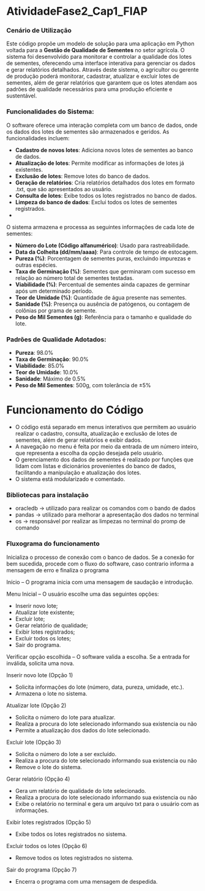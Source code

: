 # AtividadeFase2_Cap1_FIAP

### Cenário de Utilização
Este código propõe um modelo de solução para uma aplicação em Python voltada para a **Gestão de Qualidade de Sementes** no setor agrícola. O sistema foi desenvolvido para monitorar e controlar a qualidade dos lotes de sementes, oferecendo uma interface interativa para gerenciar os dados e gerar relatórios detalhados.
Através deste sistema, o agricultor ou gerente de produção poderá monitorar, cadastrar, atualizar e excluir lotes de sementes, além de gerar relatórios que garantem que os lotes atendam aos padrões de qualidade necessários para uma produção eficiente e sustentável.

### Funcionalidades do Sistema:
O software oferece uma interação completa com um banco de dados, onde os dados dos lotes de sementes são armazenados e geridos. As funcionalidades incluem:

- **Cadastro de novos lotes**: Adiciona novos lotes de sementes ao banco de dados.
- **Atualização de lotes**: Permite modificar as informações de lotes já existentes.
- **Exclusão de lotes**: Remove lotes do banco de dados.
- **Geração de relatórios**: Cria relatórios detalhados dos lotes em formato .txt, que são apresentados ao usuário.
- **Consulta de lotes**: Exibe todos os lotes registrados no banco de dados.
- **Limpeza do banco de dados**: Exclui todos os lotes de sementes registrados.
- 
O sistema armazena e processa as seguintes informações de cada lote de sementes:

- **Número do Lote (Código alfanumérico)**: Usado para rastreabilidade.
- **Data da Colheita (dd/mm/aaaa)**: Para controle de tempo de estocagem.
- **Pureza (%)**: Porcentagem de sementes puras, excluindo impurezas e outras espécies.
- **Taxa de Germinação (%)**: Sementes que germinaram com sucesso em relação ao número total de sementes testadas.
- **Viabilidade (%)**: Percentual de sementes ainda capazes de germinar após um determinado período.
- **Teor de Umidade (%)**: Quantidade de água presente nas sementes.
- **Sanidade (%)**: Presença ou ausência de patógenos, ou contagem de colônias por grama de semente.
- **Peso de Mil Sementes (g)**: Referência para o tamanho e qualidade do lote.

### Padrões de Qualidade Adotados:
- **Pureza**: 98.0%
- **Taxa de Germinação**: 90.0%
- **Viabilidade**: 85.0%
- **Teor de Umidade**: 10.0%
- **Sanidade**: Máximo de 0.5%
- **Peso de Mil Sementes**: 500g, com tolerância de ±5%

# Funcionamento do Código
* O código está separado em menus interativos que permitem ao usuário realizar o cadastro, consulta, atualização e exclusão de lotes de sementes, além de gerar relatórios e exibir dados.
* A navegação no menu é feita por meio da entrada de um número inteiro, que representa a escolha da opção desejada pelo usuário.
* O gerenciamento dos dados de sementes é realizado por funções que lidam com listas e dicionários provenientes do banco de dados, facilitando a manipulação e atualização dos lotes.
* O sistema está modularizado e comentado.

### Bibliotecas para instalação
* oracledb -> utilizado para realizar os comandos com o bando de dados
* pandas -> utilizado para melhorar a apresentação dos dados no terminal 
* os -> responsável por realizar as limpezas no terminal do promp de comando

### Fluxograma do funcionamento

Inicializa o processo de conexão com o banco de dados. Se a conexão for bem sucedida, procede com o fluxo do software, caso contrario informa a mensagem de erro e finaliza o programa

Início – O programa inicia com uma mensagem de saudação e introdução.

Menu Inicial – O usuário escolhe uma das seguintes opções:

- Inserir novo lote;
- Atualizar lote existente;
- Excluir lote;
- Gerar relatório de qualidade;
- Exibir lotes registrados;
- Excluir todos os lotes;
- Sair do programa.

Verificar opção escolhida – O software valida a escolha. Se a entrada for inválida, solicita uma nova.

Inserir novo lote (Opção 1)
- Solicita informações do lote (número, data, pureza, umidade, etc.).
- Armazena o lote no sistema.

Atualizar lote (Opção 2)
- Solicita o número do lote para atualizar.
- Realiza a procura do lote selecionado informando sua existencia ou não
- Permite a atualização dos dados do lote selecionado.

Excluir lote (Opção 3)
- Solicita o número do lote a ser excluído.
- Realiza a procura do lote selecionado informando sua existencia ou não
- Remove o lote do sistema.

Gerar relatório (Opção 4)
- Gera um relatório de qualidade do lote selecionado.
- Realiza a procura do lote selecionado informando sua existencia ou não
- Exibe o relatório no terminal e gera um arquivo txt para o usuário com as informações.

Exibir lotes registrados (Opção 5)
- Exibe todos os lotes registrados no sistema.

Excluir todos os lotes (Opção 6)
- Remove todos os lotes registrados no sistema.

Sair do programa (Opção 7)
- Encerra o programa com uma mensagem de despedida.
